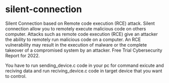 # silent-connection
Silent Connection based on Remote code execution (RCE) attack. Silent connection allow you to remotely execute malicious code on others computer. Attacks such as remote code execution (RCE) give an attacker the ability to remotely run malicious code on a computer. An RCE vulnerability may result in the execution of malware or the complete takeover of a compromised system by an attacker. Free Trial Cybersecurity Report for 2022.


You have to run sending_device.c code in your pc for command exicute and reciving data and run reciving_device.c code in target device that you want to control.

